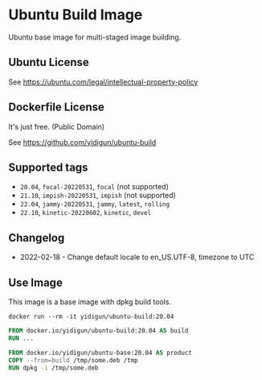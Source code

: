 # Ubuntu Build Image

Ubuntu base image for multi-staged image building.

## Ubuntu License

See https://ubuntu.com/legal/intellectual-property-policy

## Dockerfile License

It's just free. (Public Domain)

See https://github.com/yidigun/ubuntu-build

## Supported tags

* ```20.04```, ```focal-20220531```, ```focal``` (not supported)
* ```21.10```, ```impish-20220531```, ```impish``` (not supported)
* ```22.04```, ```jammy-20220531```, ```jammy```, ```latest```, ```rolling```
* ```22.10```, ```kinetic-20220602```, ```kinetic```, ```devel```

## Changelog

* 2022-02-18 - Change default locale to en_US.UTF-8, timezone to UTC

## Use Image

This image is a base image with dpkg build tools.

```shell
docker run --rm -it yidigun/ubuntu-build:20.04
```

```dockerfile
FROM docker.io/yidigun/ubuntu-build:20.04 AS build
RUN ...

FROM docker.io/yidigun/ubuntu-base:20.04 AS product
COPY --from=build /tmp/some.deb /tmp
RUN dpkg -i /tmp/some.deb
```
